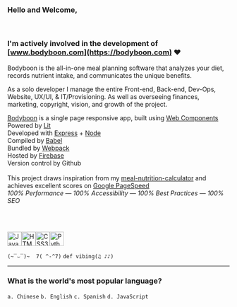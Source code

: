 ### Hello and Welcome,
<br/>

### I'm actively involved in the development of [www.bodyboon.com](https://bodyboon.com) ♥

Bodyboon is the all-in-one meal planning software that analyzes your diet, records nutrient intake, and communicates the unique benefits.<br/>

As a solo developer I manage the entire Front-end, Back-end, Dev-Ops, Website, UX/UI, & IT/Provisioning. As well as overseeing finances, marketing, copyright, vision, and growth of the project.<br/>

[Bodyboon](https://bodyboon.com) is a single page responsive app, built using [Web Components](https://developer.mozilla.org/en-US/docs/Web/API/Web_components)<br/>
Powered by [Lit](https://lit.dev/)<br/>
Developed with [Express](https://expressjs.com/) + [Node](https://nodejs.org/en)<br/>
Compiled by [Babel](https://babeljs.io/)<br/>
Bundled by [Webpack](https://webpack.js.org/)<br/>
Hosted by [Firebase](https://firebase.google.com/)<br/>
Version control by Github<br/>
<br/>
This project draws inspiration from my [meal-nutrition-calculator](https://github.com/boshimoto/meal-nutrition-calculator) and achieves excellent scores on [Google PageSpeed](https://pagespeed.web.dev/analysis/https-bodyboon-com/rl3kt1djfw?form_factor=mobile)<br/>
*100% Performance — 100% Accessibility — 100% Best Practices — 100% SEO*

<br/><br/>

<img src="../../../boshimoto.github.io/blob/main/img/hero/javascript.svg" width="32" height="32" alt="JavaScript Icon"><img src="../../../boshimoto.github.io/blob/main/img/hero/html5.svg" width="32" height="32" alt="HTML5 Icon"><img src="../../../boshimoto.github.io/blob/main/img/hero/css3.svg" width="32" height="32" alt="CSS3 Icon"><img src="../../../boshimoto.github.io/blob/main/img/hero/python.svg" width="32" height="32" alt="Python Icon">

```(~‾⌣‾)~  7( ^-^7)```
```def vibing(♫ ♪♪)```

<hr/>

### What is the world's most popular language?
```a. Chinese```
```b. English```
```c. Spanish```
```d. JavaScript```

